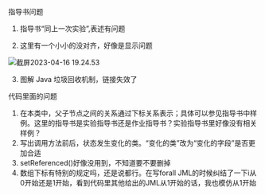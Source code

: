 指导书问题

1. 指导书“同上一次实验”,表述有问题

2. 这里有一个小小的没对齐，好像是显示问题

![截屏2023-04-16 19.24.53](http://rrwk2qstp.hb-bkt.clouddn.com/%E6%88%AA%E5%B1%8F2023-04-16%2019.24.53.png)

3. 图解 Java 垃圾回收机制，链接失效了



代码里面的问题

1. 在本类中，父子节点之间的关系通过下标关系表示；具体可以参见指导书中样例。这里的指导书是实验指导书还是作业指导书？实验指导书里好像没有相关样例？
2. 写出调用方法前后，状态发生变化的类。“变化的类”改为“变化的字段”是否更加合适
3. setReferenced()好像没用到，不知道要不要删掉
4. 数组下标有特别的规定吗，还是说都行。在写forall JML的时候纠结了一下i从0开始还是1开始，看到代码里其他给出的JML从1开始的话，我也模仿从1开始